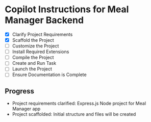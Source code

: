 # Copilot Instructions for Meal Manager Backend

- [x] Clarify Project Requirements
- [x] Scaffold the Project
- [ ] Customize the Project
- [ ] Install Required Extensions
- [ ] Compile the Project
- [ ] Create and Run Task
- [ ] Launch the Project
- [ ] Ensure Documentation is Complete

## Progress
- Project requirements clarified: Express.js Node project for Meal Manager app
- Project scaffolded: Initial structure and files will be created
